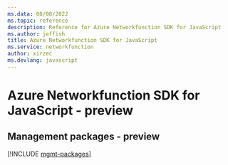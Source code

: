```yaml
---
ms.data: 08/08/2022
ms.topic: reference
description: Reference for Azure Networkfunction SDK for JavaScript
ms.author: jeffish
title: Azure Networkfunction SDK for JavaScript
ms.service: networkfunction
author: xirzec
ms.devlang: javascript
---
```

# Azure Networkfunction SDK for JavaScript - preview

## Management packages - preview
[!INCLUDE [mgmt-packages](networkfunction-mgmt-index.md)]
